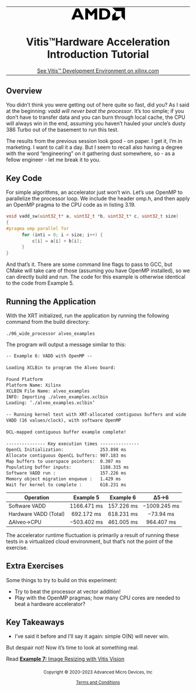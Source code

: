 <table class="sphinxhide" width="100%">
 <tr width="100%">
    <td align="center"><img src="https://raw.githubusercontent.com/Xilinx/Image-Collateral/main/xilinx-logo.png" width="30%"/><h1>Vitis™Hardware Acceleration Introduction Tutorial</h1>
    <a href="https://www.xilinx.com/products/design-tools/vitis.html">See Vitis™ Development Environment on xilinx.com</a>
    </td>
 </tr>
</table>

## Overview

You didn’t think you were getting out of here quite so fast, did you?   As I said at the beginning: _vadd
will never beat the processor_.  It’s too simple; if you don’t have to transfer data and you can burn through
local cache, the CPU will always win in the end, assuming you haven’t hauled your uncle’s dusty 386 Turbo out
of the basement to run this test.

The results from the previous session look good - on paper.  I get it, I’m in marketing.  I want to call it a
day.  But I seem to recall also having a degree with the word “engineering” on it gathering dust somewhere,
so - as a fellow engineer - let me break it to you.

## Key Code

For simple algorithms, an accelerator just won’t win.  Let’s use OpenMP to parallelize the processor loop.
We include the header omp.h, and then apply an OpenMP pragma to the CPU code as in listing 3.19.

```cpp
void vadd_sw(uint32_t* a, uint32_t *b, uint32_t* c, uint32_t size)
{
#pragma omp parallel for
      for (inti = 0; i < size; i++) {
          c[i] = a[i] + b[i];
      }
}
```

And that’s it.  There are some command line flags to pass to GCC, but CMake will take care of those (assuming
you have OpenMP installed), so we can directly build and run.  The code for this example is otherwise
identical to the code from Example 5.

## Running the Application

With the XRT initialized, run the application by running the following command from the build directory:

`./06_wide_processor alveo_examples`

The program will output a message similar to this:

```
-- Example 6: VADD with OpenMP --

Loading XCLBin to program the Alveo board:

Found Platform
Platform Name: Xilinx
XCLBIN File Name: alveo_examples
INFO: Importing ./alveo_examples.xclbin
Loading: ’./alveo_examples.xclbin’

-- Running kernel test with XRT-allocated contiguous buffers and wide VADD (16 values/clock), with software OpenMP

OCL-mapped contiguous buffer example complete!

--------------- Key execution times ---------------
OpenCL Initialization:              253.898 ms
Allocate contiguous OpenCL buffers: 907.183 ms
Map buffers to userspace pointers:  0.307 ms
Populating buffer inputs:           1188.315 ms
Software VADD run :                 157.226 ms
Memory object migration enqueue :   1.429 ms
Wait for kernel to complete :       618.231 ms
```

| Operation             |  Example 5  | Example 6  | &Delta;5&rarr;6 |
| --------------------- | :---------: | :--------: | :-------------: |
| Software VADD         | 1166.471 ms | 157.226 ms |  −1009.245 ms   |
| Hardware VADD (Total) | 692.172 ms  | 618.231 ms |    −73.94 ms    |
| &Delta;Alveo&rarr;CPU | −503.402 ms | 461.005 ms |   964.407 ms    |

The accelerator runtime fluctuation is primarily a result of running these tests in a virtualized cloud
environment, but that’s not the point of the exercise.

## Extra Exercises

Some things to try to build on this experiment:

- Try to beat the processor at vector addition!
- Play with the OpenMP pragmas; how many CPU cores are needed to beat a hardware accelerator?

## Key Takeaways

- I’ve said it before and I’ll say it again: simple O(N) will never win.

But despair not!  Now it’s time to look at something real.

Read [**Example 7:** Image Resizing with Vitis Vision](./07-image-resizing-with-vitis-vision.md)


<p class="sphinxhide" align="center"><sub>Copyright © 2020–2023 Advanced Micro Devices, Inc</sub></p>

<p class="sphinxhide" align="center"><sup><a href="https://www.amd.com/en/corporate/copyright">Terms and Conditions</a></sup></p>
